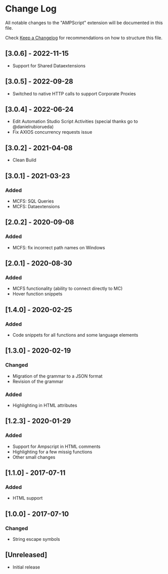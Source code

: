 # Change Log
All notable changes to the "AMPScript" extension will be documented in this file.

Check [Keep a Changelog](http://keepachangelog.com/) for recommendations on how to structure this file.

## [3.0.6] - 2022-11-15
- Support for Shared Dataextensions

## [3.0.5] - 2022-09-28
- Switched to native HTTP calls to support Corporate Proxies

## [3.0.4] - 2022-06-24
- Edit Automation Studio Script Activities (special thanks go to @danielrubiorueda)
- Fix AXIOS concurrency requests issue

## [3.0.2] - 2021-04-08
- Clean Build

## [3.0.1] - 2021-03-23
### Added
- MCFS: SQL Queries
- MCFS: Dataextensions

## [2.0.2] - 2020-09-08
### Added
- MCFS: fix incorrect path names on Windows

## [2.0.1] - 2020-08-30
### Added
- MCFS functionality (ability to connect directly to MC)
- Hover function snippets

## [1.4.0] - 2020-02-25
### Added
- Code snippets for all functions and some language elements 

## [1.3.0] - 2020-02-19
### Changed
- Migration of the grammar to a JSON format
- Revision of the grammar
### Added
- Highlighting in HTML attributes 

## [1.2.3] - 2020-01-29
### Added
- Support for Ampscript in HTML comments
- Highlighting for a few missig functions
- Other small changes

## [1.1.0] - 2017-07-11
### Added
- HTML support

## [1.0.0] - 2017-07-10
### Changed
- String escape symbols

## [Unreleased]
- Initial release